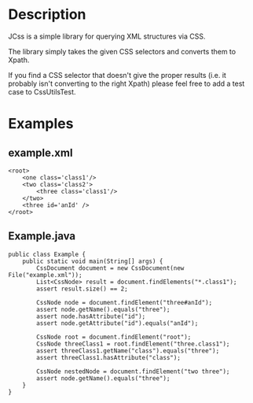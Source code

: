 Description
===========
JCss is a simple library for querying XML structures via CSS.

The library simply takes the given CSS selectors and converts them to Xpath.

If you find a CSS selector that doesn't give the proper results
(i.e. it probably isn't converting to the right Xpath)
please feel free to add a test case to CssUtilsTest.

Examples
========

example.xml
-----------
	<root>
		<one class='class1'/>
		<two class='class2'>
			<three class='class1'/>
		</two>
		<three id='anId' />
	</root>

Example.java
------------
	public class Example {
		public static void main(String[] args) {
			CssDocument document = new CssDocument(new File("example.xml"));
			List<CssNode> result = document.findElements("*.class1");
			assert result.size() == 2;

			CssNode node = document.findElement("three#anId");
			assert node.getName().equals("three");
			assert node.hasAttribute("id");
			assert node.getAttribute("id").equals("anId");

			CssNode root = document.findElement("root");
			CssNode threeClass1 = root.findElement("three.class1");
			assert threeClass1.getName("class").equals("three");
			assert threeClass1.hasAttribute("class");

			CssNode nestedNode = document.findElement("two three");
			assert node.getName().equals("three");
    	}
	}
